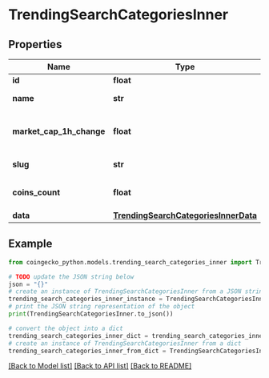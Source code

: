 # TrendingSearchCategoriesInner


## Properties

Name | Type | Description | Notes
------------ | ------------- | ------------- | -------------
**id** | **float** |  | [optional] 
**name** | **str** | category name | [optional] 
**market_cap_1h_change** | **float** | category market cap 1 hour change | [optional] 
**slug** | **str** | category web slug | [optional] 
**coins_count** | **float** | category number of coins | [optional] 
**data** | [**TrendingSearchCategoriesInnerData**](TrendingSearchCategoriesInnerData.md) |  | [optional] 

## Example

```python
from coingecko_python.models.trending_search_categories_inner import TrendingSearchCategoriesInner

# TODO update the JSON string below
json = "{}"
# create an instance of TrendingSearchCategoriesInner from a JSON string
trending_search_categories_inner_instance = TrendingSearchCategoriesInner.from_json(json)
# print the JSON string representation of the object
print(TrendingSearchCategoriesInner.to_json())

# convert the object into a dict
trending_search_categories_inner_dict = trending_search_categories_inner_instance.to_dict()
# create an instance of TrendingSearchCategoriesInner from a dict
trending_search_categories_inner_from_dict = TrendingSearchCategoriesInner.from_dict(trending_search_categories_inner_dict)
```
[[Back to Model list]](../README.md#documentation-for-models) [[Back to API list]](../README.md#documentation-for-api-endpoints) [[Back to README]](../README.md)


